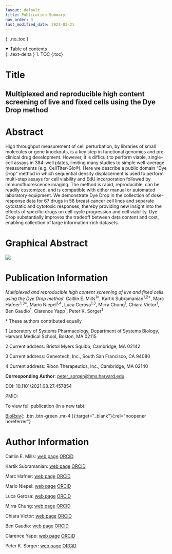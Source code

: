 ```yaml
---
layout: default
title: Publication Summary
nav_order: 3
last_modified_date: 2022-03-21
---
```


{: .no_toc }
<details open markdown="block">
  <summary>
    Table of contents
  </summary>
  {: .text-delta }
1. TOC
{:toc}
</details>

# Title

## Multiplexed and reproducible high content screening of live and fixed cells using the Dye Drop method

# Abstract

High throughput measurement of cell perturbation, by libraries of small molecules or gene knockouts, is a key step in functional genomics and pre-clinical drug development. However, it is difficult to perform viable, single-cell assays in 384-well plates, limiting many studies to simple well-average measurements (e.g. CellTiter-Glo®). Here we describe a public domain “Dye Drop” method in which sequential density displacement is used to perform multi-step assays for cell viability and EdU incorporation followed by immunofluorescence imaging. The method is rapid, reproducible, can be readily customized, and is compatible with either manual or automated laboratory equipment. We demonstrate Dye Drop in the collection of dose-response data for 67 drugs in 58 breast cancer cell lines and separate cytostatic and cytotoxic responses, thereby providing new insight into the effects of specific drugs on cell cycle progression and cell viability. Dye Drop substantially improves the tradeoff between data content and cost, enabling collection of large information-rich datasets.

# Graphical Abstract

<img src="{{ site.baseurl }}/assets/images/dye_drop/graphical_abstract.png" class="center">

<!---
\\# Key findings
--->

# Publication Information

*Multiplexed and reproducible high content screening of live and fixed cells using the Dye Drop method.* Caitlin E. Mills<sup>1\*</sup>, Kartik Subramanian<sup>1,2\*</sup>, Marc Hafner<sup>1,3\*</sup>, Mario Niepel<sup>1,4</sup>, Luca Gerosa<sup>1,3</sup>, Mirra Chung<sup>1</sup>, Chiara Victor<sup>1</sup>, Ben Gaudio<sup>1</sup>, Clarence Yapp<sup>1</sup>, Peter K. Sorger<sup>1</sup>

\* These authors contributed equally

1 Laboratory of Systems Pharmacology, Department of Systems Biology, Harvard Medical School, Boston, MA 02115

2 Current address: Bristol Myers Squibb, Cambridge, MA 02142

3 Current address: Genentech, Inc., South San Francisco, CA 94080

4 Current address: Ribon Therapeutics, Inc., Cambridge, MA 02140

__Corresponding Author__: peter_sorger@hms.harvard.edu

DOI: 10.1101/2021.08.27.457854

PMID: 

To view full publication (in a new tab):

[BioRxiv](https://doi.org/10.1101/2021.08.27.457854){: .btn .btn-green .mr-4 }{:target="_blank"}{:rel="noopener noreferrer"}
<!---
\\[Journal Site](https://nature.com/){: .btn .btn-green .mr-4 }{:target="_blank"}{:rel="noopener noreferrer"}
[PubMed](https://pubmed.ncbi.nlm.nih.gov/){: .btn .btn-blue .mr-4}{:target="_blank"}{:rel="noopener noreferrer"}
--->

# Author Information

Caitlin E. Mills: [web page](https://scholar.harvard.edu/caitlinmills/bio) [ORCiD](https://orcid.org/0000-0002-2608-4084)

Kartik Subramanian: [web page](https://scholar.harvard.edu/skartik/biography) [ORCiD](https://orcid.org/0000-0002-6900-8882)

Marc Hafner: [web page](https://scholar.harvard.edu/hafner) [ORCiD](https://orcid.org/0000-0003-1337-7598)
<!--
alternative scholar page: https://sites.google.com/view/marchafner
-->

Mario Niepel: [web page](https://sorger.med.harvard.edu/people/mario-niepel/) [ORCiD](https://orcid.org/0000-0003-1415-6295)
<!--
alternative website: https://scholar.harvard.edu/mario_niepel/biocv
-->

Luca Gerosa: [web page](https://scholar.harvard.edu/gerosa) [ORCiD](https://orcid.org/0000-0001-6805-9410)

Mirra Chung: [web page](https://scholar.harvard.edu/mchung/project-information) [ORCiD](https://orcid.org/0000-0002-4033-7930)

Chiara Victor: [web page](https://scholar.harvard.edu/chiara/home) [ORCiD](https://orcid.org/0000-0002-9002-1328)

Ben Gaudio: [web page](https://scholar.harvard.edu/bengaudio/home) [ORCiD](https://orcid.org/0000-0002-7003-5052)

Clarence Yapp: [web page](https://scholar.harvard.edu/clarence/who-clarence)  [ORCiD](https://orcid.org/0000-0003-1144-5710)

Peter K. Sorger: [web page](https://sorger.med.harvard.edu/people/peter-sorger-phd/) [ORCiD](https://orcid.org/0000-0002-3364-1838)